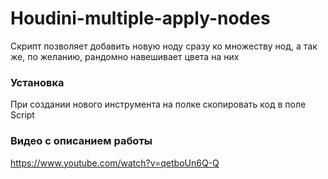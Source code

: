 # Houdini-multiple-apply-nodes

Скрипт позволяет добавить новую ноду сразу ко множеству нод, а так же, по желанию, рандомно навешивает цвета на них

### Установка ###
При создании нового инструмента на полке скопировать код в поле Script

### Видео с описанием работы ###
https://www.youtube.com/watch?v=qetboUn6Q-Q
